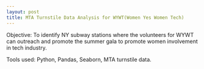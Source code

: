 ```yaml
---
layout: post
title: MTA Turnstile Data Analysis for WYWT(Women Yes Women Tech)
---
```


Objective: To identify NY subway stations where the volunteers for WYWT can outreach and promote the summer gala to promote women involvement in tech industry.

Tools used: Python, Pandas, Seaborn, MTA turnstile data.
